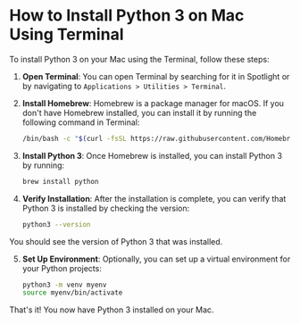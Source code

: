 # How to Install Python 3 on Mac Using Terminal

To install Python 3 on your Mac using the Terminal, follow these steps:

1. **Open Terminal**: You can open Terminal by searching for it in Spotlight or by navigating to `Applications > Utilities > Terminal`.

2. **Install Homebrew**: Homebrew is a package manager for macOS. If you don't have Homebrew installed, you can install it by running the following command in Terminal:
    ```sh
    /bin/bash -c "$(curl -fsSL https://raw.githubusercontent.com/Homebrew/install/HEAD/install.sh)"
    ```

3. **Install Python 3**: Once Homebrew is installed, you can install Python 3 by running:
    ```sh
    brew install python
    ```

4. **Verify Installation**: After the installation is complete, you can verify that Python 3 is installed by checking the version:
    ```sh
    python3 --version
    ```

You should see the version of Python 3 that was installed.

5. **Set Up Environment**: Optionally, you can set up a virtual environment for your Python projects:
    ```sh
    python3 -m venv myenv
    source myenv/bin/activate
    ```

That's it! You now have Python 3 installed on your Mac.